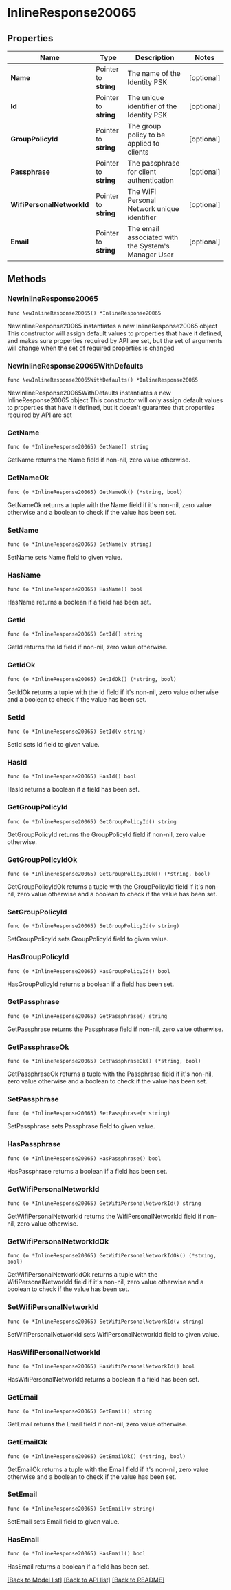 # InlineResponse20065

## Properties

Name | Type | Description | Notes
------------ | ------------- | ------------- | -------------
**Name** | Pointer to **string** | The name of the Identity PSK | [optional] 
**Id** | Pointer to **string** | The unique identifier of the Identity PSK | [optional] 
**GroupPolicyId** | Pointer to **string** | The group policy to be applied to clients | [optional] 
**Passphrase** | Pointer to **string** | The passphrase for client authentication | [optional] 
**WifiPersonalNetworkId** | Pointer to **string** | The WiFi Personal Network unique identifier | [optional] 
**Email** | Pointer to **string** | The email associated with the System&#39;s Manager User | [optional] 

## Methods

### NewInlineResponse20065

`func NewInlineResponse20065() *InlineResponse20065`

NewInlineResponse20065 instantiates a new InlineResponse20065 object
This constructor will assign default values to properties that have it defined,
and makes sure properties required by API are set, but the set of arguments
will change when the set of required properties is changed

### NewInlineResponse20065WithDefaults

`func NewInlineResponse20065WithDefaults() *InlineResponse20065`

NewInlineResponse20065WithDefaults instantiates a new InlineResponse20065 object
This constructor will only assign default values to properties that have it defined,
but it doesn't guarantee that properties required by API are set

### GetName

`func (o *InlineResponse20065) GetName() string`

GetName returns the Name field if non-nil, zero value otherwise.

### GetNameOk

`func (o *InlineResponse20065) GetNameOk() (*string, bool)`

GetNameOk returns a tuple with the Name field if it's non-nil, zero value otherwise
and a boolean to check if the value has been set.

### SetName

`func (o *InlineResponse20065) SetName(v string)`

SetName sets Name field to given value.

### HasName

`func (o *InlineResponse20065) HasName() bool`

HasName returns a boolean if a field has been set.

### GetId

`func (o *InlineResponse20065) GetId() string`

GetId returns the Id field if non-nil, zero value otherwise.

### GetIdOk

`func (o *InlineResponse20065) GetIdOk() (*string, bool)`

GetIdOk returns a tuple with the Id field if it's non-nil, zero value otherwise
and a boolean to check if the value has been set.

### SetId

`func (o *InlineResponse20065) SetId(v string)`

SetId sets Id field to given value.

### HasId

`func (o *InlineResponse20065) HasId() bool`

HasId returns a boolean if a field has been set.

### GetGroupPolicyId

`func (o *InlineResponse20065) GetGroupPolicyId() string`

GetGroupPolicyId returns the GroupPolicyId field if non-nil, zero value otherwise.

### GetGroupPolicyIdOk

`func (o *InlineResponse20065) GetGroupPolicyIdOk() (*string, bool)`

GetGroupPolicyIdOk returns a tuple with the GroupPolicyId field if it's non-nil, zero value otherwise
and a boolean to check if the value has been set.

### SetGroupPolicyId

`func (o *InlineResponse20065) SetGroupPolicyId(v string)`

SetGroupPolicyId sets GroupPolicyId field to given value.

### HasGroupPolicyId

`func (o *InlineResponse20065) HasGroupPolicyId() bool`

HasGroupPolicyId returns a boolean if a field has been set.

### GetPassphrase

`func (o *InlineResponse20065) GetPassphrase() string`

GetPassphrase returns the Passphrase field if non-nil, zero value otherwise.

### GetPassphraseOk

`func (o *InlineResponse20065) GetPassphraseOk() (*string, bool)`

GetPassphraseOk returns a tuple with the Passphrase field if it's non-nil, zero value otherwise
and a boolean to check if the value has been set.

### SetPassphrase

`func (o *InlineResponse20065) SetPassphrase(v string)`

SetPassphrase sets Passphrase field to given value.

### HasPassphrase

`func (o *InlineResponse20065) HasPassphrase() bool`

HasPassphrase returns a boolean if a field has been set.

### GetWifiPersonalNetworkId

`func (o *InlineResponse20065) GetWifiPersonalNetworkId() string`

GetWifiPersonalNetworkId returns the WifiPersonalNetworkId field if non-nil, zero value otherwise.

### GetWifiPersonalNetworkIdOk

`func (o *InlineResponse20065) GetWifiPersonalNetworkIdOk() (*string, bool)`

GetWifiPersonalNetworkIdOk returns a tuple with the WifiPersonalNetworkId field if it's non-nil, zero value otherwise
and a boolean to check if the value has been set.

### SetWifiPersonalNetworkId

`func (o *InlineResponse20065) SetWifiPersonalNetworkId(v string)`

SetWifiPersonalNetworkId sets WifiPersonalNetworkId field to given value.

### HasWifiPersonalNetworkId

`func (o *InlineResponse20065) HasWifiPersonalNetworkId() bool`

HasWifiPersonalNetworkId returns a boolean if a field has been set.

### GetEmail

`func (o *InlineResponse20065) GetEmail() string`

GetEmail returns the Email field if non-nil, zero value otherwise.

### GetEmailOk

`func (o *InlineResponse20065) GetEmailOk() (*string, bool)`

GetEmailOk returns a tuple with the Email field if it's non-nil, zero value otherwise
and a boolean to check if the value has been set.

### SetEmail

`func (o *InlineResponse20065) SetEmail(v string)`

SetEmail sets Email field to given value.

### HasEmail

`func (o *InlineResponse20065) HasEmail() bool`

HasEmail returns a boolean if a field has been set.


[[Back to Model list]](../README.md#documentation-for-models) [[Back to API list]](../README.md#documentation-for-api-endpoints) [[Back to README]](../README.md)


